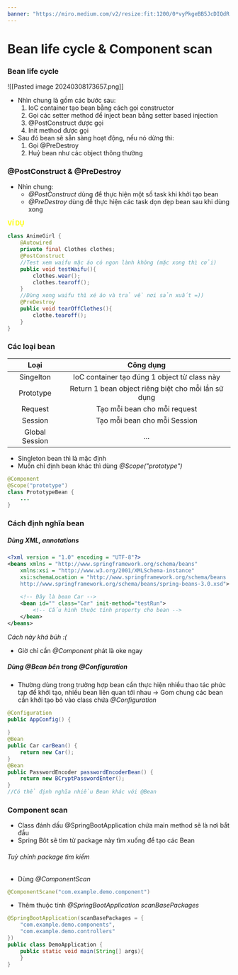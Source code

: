 ```yaml
---
banner: "https://miro.medium.com/v2/resize:fit:1200/0*vyPkgeBB5JcDIQdR.png"
---
```

# Bean life cycle & Component scan 
### Bean life cycle
![[Pasted image 20240308173657.png]]
- Nhìn chung là gồm các bước sau:
	1. IoC container tạo bean bằng cách gọi constructor 
	2. Gọi các setter method để inject bean bằng setter based injection 
	3. @PostConstruct được gọi 
	4. Init method được gọi
- Sau đó bean sẽ sẵn sàng hoạt động, nếu nó dừng thì:
	1. Gọi @PreDestroy 
	2. Huỷ bean như các object thông thường 
### @PostConstruct & @PreDestroy
- Nhìn chung:
	- *@PostConstruct* dùng để thực hiện một số task khi khởi tạo bean 
	- *@PreDestroy* dùng để thực hiện các task dọn dẹp bean sau khi dùng xong 

<b style="color: yellow">VÍ DỤ</b>
```java 
class AnimeGirl {
	@Autowired 
	private final Clothes clothes;
	@PostConstruct 
	//Test xem waifu mặc áo có ngon lành không (mặc xong thì cởi)
	public void testWaifu(){
		clothes.wear();
		clothes.tearoff();
	}
	//Dùng xong waifu thì xé áo và trả về nơi sản xuất =))
	@PreDestroy 
	public void tearOffClothes(){
		clothe.tearoff();
	}
}
```
### Các loại bean 

|      Loại      |                      Công dụng                      |
|:--------------:|:---------------------------------------------------:|
|   Singelton    |    IoC container tạo đúng 1 object từ class này     |
|   Prototype    | Return 1 bean object riêng biệt cho mỗi lần sử dụng |
|    Request     |            Tạo mỗi bean cho mỗi request             |
|    Session     |            Tạo mỗi bean cho mỗi Session             |
| Global Session |                         ...                         |
- Singleton bean thì là mặc định 
- Muốn chỉ định bean khác thì dùng *@Scope("prototype")*
```java 
@Component 
@Scope("prototype")
class PrototypeBean {
	...
}
```
### Cách định nghĩa bean
##### Dùng XML, annotations
```xml
<?xml version = "1.0" encoding = "UTF-8"?>
<beans xmlns = "http://www.springframework.org/schema/beans"
    xmlns:xsi = "http://www.w3.org/2001/XMLSchema-instance"
    xsi:schemaLocation = "http://www.springframework.org/schema/beans
    http://www.springframework.org/schema/beans/spring-beans-3.0.xsd">
    
    <!-- Đây là bean Car -->
    <bean id="" class="Car" init-method="testRun">
        <!-- Cấu hình thuộc tính property cho bean -->
    </bean>
</beans>
```
*Cách này khá bủh :(*
- Giờ chỉ cần *@Component* phát là oke ngay 
##### Dùng @Bean bên trong @Configuration 
- Thường dùng trong trường hợp bean cần thực hiện nhiều thao tác phức tạp để khởi tạo, nhiều bean liên quan tới nhau 
-> Gom chung các bean cần khởi tạo bỏ vào class chứa *@Configuration* 
```java 
@Configuration 
public AppConfig() {
	
}
@Bean 
public Car carBean() {
	return new Car();
}
@Bean 
public PasswordEncoder passwordEncoderBean() {
	return new BCryptPasswordEnter();
}
//Có thể định nghĩa nhiều Bean khác với @Bean
```
### Component scan
- Class đánh dấu @SpringBootApplication chứa main method sẽ là nơi bắt đầu
- Spring Bôt sẽ tìm từ package này tìm xuống để tạo các Bean 
###### Tuỳ chỉnh package tìm kiếm 
- Dùng *@ComponentScan*
```java 
@ComponentScane("com.example.demo.component")
```
- Thêm thuộc tính *@SpringBootApplication scanBasePackages*
```java 
@SpringBootApplication(scanBasePackages = {
	"com.example.demo.components",
	"com.example.demo.controllers"
})
public class DemoApplication {
	public static void main(String[] args){
	}
}
```



